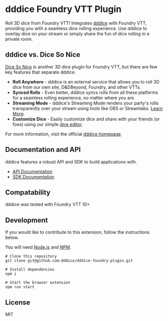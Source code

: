 # dddice Foundry VTT Plugin

Roll 3D dice from Foundry VTT! Integrates [dddice](https://dddice.com) with Foundry VTT, providing you with a seamless dice rolling experience. Use dddice to overlay dice on your stream or simply share the fun of dice rolling in a private room.

## dddice vs. Dice So Nice

[Dice So Nice](https://foundryvtt.com/packages/dice-so-nice/) is another 3D dice plugin for Foundry VTT, but there are few key features that separate dddice.

- **Roll Anywhere** - dddice is an external service that allows you to roll 3D dice from our own site, D&DBeyond, Foundry, and other VTTs.
- **Synced Rolls** - Even better, dddice syncs rolls from all these platforms for a seamless rolling experience, no matter where you are.
- **Streaming Mode** - dddice's Streaming Mode renders your party's rolls transparently over your stream using tools like OBS or Streamlabs. [Learn More](https://dddice.com/for-streamers).
- **Customize Dice** - Easily customize dice and share with your friends (or foes) using our simple [dice editor](https://dddice.com/editor?ref=foundry).

For more information, visit the official [dddice homepage](https://dddice.com?ref=foundry).

## Documentation and API

dddice features a robust API and SDK to build applications with.

- [API Documentation](https://docs.dddice.com/api?ref=foundry)
- [SDK Documentation](https://docs.dddice.com/sdk/js/latest?ref=foundry)

## Compatability

dddice was tested with Foundry VTT 10+

## Development

If you would like to contribute to this extension, follow the instructions below.

You will need [Node.js](https://nodejs.org/en/) and [NPM](https://www.npmjs.com/).

```shell
# Clone this repository
git clone git@github.com:dddice/dddice-foundry-plugin.git

# Install dependencies
npm i

# Start the browser extension
npm run start
```

## License

MIT
